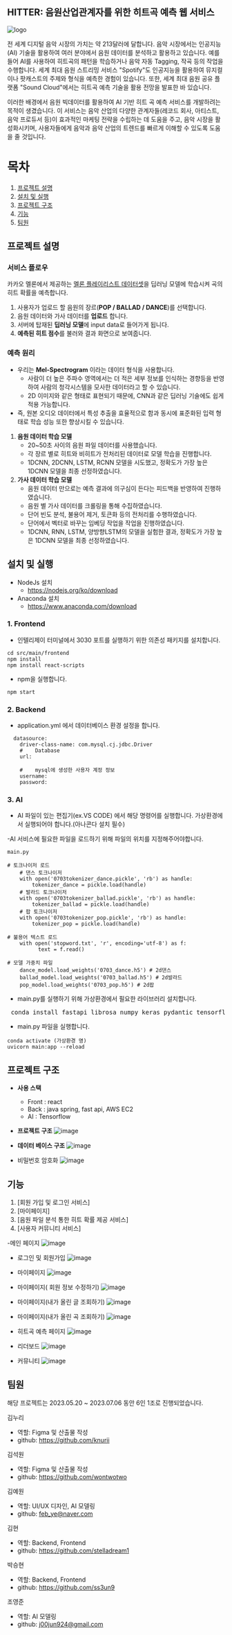 ##  HITTER: 음원산업관계자를 위한 히트곡 예측 웹 서비스
![logo](https://user-images.githubusercontent.com/101931446/250477260-1fb0d678-ca39-4ecb-8ae5-91b4df1e7411.png)   

전 세계 디지털 음악 시장의 가치는 약 213달러에 달합니다. 
음악 시장에서는 인공지능(AI) 기술을 활용하여 여러 분야에서 음원 데이터를 분석하고 활용하고 있습니다.  예를 들어 AI를 사용하여 히트곡의 패턴을 학습하거나 음악 자동 Tagging, 작곡 등의 작업을 수행합니다.
세계 최대 음원 스트리밍 서비스 "Spotify"도 인공지능을 활용하여 뮤지컬이나 팟캐스트의 주제와 형식을 예측한 경험이 있습니다.  또한, 세계 최대 음원 공유 플랫폼 "Sound Cloud"에서는 히트곡 예측 기술을 활용 전망을 발표한 바 있습니다. 

이러한 배경에서 음원 빅데이터를 활용하여 AI 기반 히트 곡 예측 서비스를 개발하려는 목적이 생겼습니다. 이 서비스는 음악 산업의 다양한 관계자들(레코드 회사, 아티스트, 음악 프로듀서 등)이 효과적인 마케팅 전략을 수립하는 데 도움을 주고, 음악 시장을 활성화시키며, 사용자들에게 음악과 음악 산업의 트렌드를 빠르게 이해할 수 있도록 도움을 줄 것입니다.
       

# 목차
1. [프로젝트 설명](#프로젝트-설명)
2. [설치 및 실행](#설치-및-실행)
3. [프로젝트 구조](#프로젝트-구조)
4. [기능](#기능)
5. [팀원](#팀원)




## 프로젝트 설명 

### 서비스 플로우
카카오 멜론에서 제공하는 [멜론 플레이리스트 데이터셋](https://arena.kakao.com/c/7/data)을 딥러닝 모델에 학습시켜 곡의 히트 확률을 예측합니다.
  1. 사용자가 업로드 할 음원의 장르(**POP / BALLAD / DANCE**)를 선택합니다.
  2. 음원 데이터와 가사 데이터를 **업로드** 합니다.
  3. 서버에 탑재된 **딥러닝 모델**에 input data로 들어가게 됩니다.
  4. **예측된 히트 점수**를 불러와 결과 화면으로 보여줍니다.

### 예측 원리
- 우리는 **Mel-Spectrogram** 이라는 데이터 형식을 사용합니다.
  - 사람이 더 높은 주파수 영역에서는 더 적은 세부 정보를 인식하는 경향등을 반영하여 사람의 청각시스템을 모사한 데이터라고 할 수 있습니다.
  - 2D 이미지와 같은 형태로 표현되기 때문에, CNN과 같은 딥러닝 기술에도 쉽게 적용 가능합니다.
- 즉, 원본 오디오 데이터에서 특성 추출을 효율적으로 함과 동시에 표준화된 입력 형태로 학습 성능 또한 향상시킬 수 있습니다.
1. **음원 데이터 학습 모델**
   - 20~50초 사이의 음원 파일 데이터를 사용했습니다.
   - 각 장르 별로 히트와 비히트가 전처리된 데이터로 모델 학습을 진행합니다.
   - 1DCNN, 2DCNN, LSTM, RCNN 모델을 시도했고, 정확도가 가장 높은 1DCNN 모델을 최종 선정하였습니다.
2. **가사 데이터 학습 모델**
   - 음원 데이터 만으로는 예측 결과에 의구심이 든다는 피드백을 반영하여 진행하였습니다.
   - 음원 별 가사 데이터를 크롤링을 통해 수집하였습니다.
   - 단어 빈도 분석, 불용어 제거, 토큰화 등의 전처리를 수행하였습니다.
   - 단어에서 벡터로 바꾸는 임베딩 작업을 작업을 진행하였습니다.
   - 1DCNN, RNN, LSTM, 양방향LSTM의 모델을 실험한 결과, 정확도가 가장 높은 1DCNN 모델을 최종 선정하였습니다.


## 설치 및 실행
- NodeJs 설치
  - https://nodejs.org/ko/download
- Anaconda 설치
  - https://www.anaconda.com/download

### 1. Frontend

- 인텔리제이 터미널에서 3030 포트를 실행하기 위한 의존성 패키지를 설치합니다. 
```
cd src/main/frontend
npm install
npm install react-scripts
```
- npm을 실행합니다.
```
npm start
```


### 2. Backend

- application.yml 에서 데이터베이스 환경 설정을 합니다. 
```
  datasource:
    driver-class-name: com.mysql.cj.jdbc.Driver
    #    Database
    url: 

    #    mysql에 생성한 사용자 계정 정보
    username: 
    password: 

```
### 3. AI        
- AI 파일이 있는 편집기(ex.VS CODE) 에서 해당 명령어를 실행합니다. 가상환경에서 실행되어야 합니다.(아나콘다 설치 필수)

-AI 서비스에 필요한 파일을 로드하기 위해 파일의 위치를 지정해주어야합니다.
```
main.py

# 토크나이저 로드
    # 댄스 토크나이저
    with open('0703tokenizer_dance.pickle', 'rb') as handle:
        tokenizer_dance = pickle.load(handle)
    # 발라드 토크나이저
    with open('0703tokenizer_ballad.pickle', 'rb') as handle:
        tokenizer_ballad = pickle.load(handle)
    # 팝 토크나이저
    with open('0703tokenizer_pop.pickle', 'rb') as handle:
        tokenizer_pop = pickle.load(handle)

# 불용어 텍스트 로드
    with open('stopword.txt', 'r', encoding='utf-8') as f:
          text = f.read()

# 모델 가중치 파일
    dance_model.load_weights('0703_dance.h5') # 2d댄스
    ballad_model.load_weights('0703_ballad.h5') # 2d발라드
    pop_model.load_weights('0703_pop.h5') # 2d팝

```
- main.py를 실행하기 위해 가상환경에서 필요한 라이브러리 설치합니다.

<pre> conda install fastapi librosa numpy keras pydantic tensorflow konlpy </pre>

- main.py 파일을 실행합니다. 
```
conda activate (가상환경 명)
uvicorn main:app --reload
```




## 프로젝트 구조

- **사용 스택**
  - Front : react
  - Back : java spring, fast api, AWS EC2
  - AI : Tensorflow


- **프로젝트 구조**
![image](https://github.com/stelladream1/HITTER-project/assets/74993171/aecad056-4f27-4bce-b68c-5e9e9d36c5e4)
- **데이터 베이스 구조**
![image](https://github.com/stelladream1/HITTER-project/assets/74993171/c70d8781-de10-41f8-a3fb-5a5615e44dbd)
- 비밀번호 암호화 
![image](https://github.com/stelladream1/HITTER-project/assets/74993171/0bdec96c-9226-4fcb-a7b5-32e498cc848b)


## 기능
  1. [회원 가입 및 로그인 서비스]
  2. [마이페이지]
  3. [음원 파일 분석 통한 히트 확률 제공 서비스]
  4. [사용자 커뮤니티 서비스]

-메인 페이지
![image](https://github.com/stelladream1/HITTER-project/assets/74993171/8bb66a7c-87e7-4b08-81f7-9f216d14f33b)

- 로그인 및 회원가입
![image](https://github.com/stelladream1/HITTER-project/assets/74993171/20084b97-c3e6-4947-892c-ea36145c5cc9)

- 마이페이지
![image](https://github.com/stelladream1/HITTER-project/assets/74993171/0cd1ec50-fca2-4157-9a0f-2029bd1fbae4)
- 마이페이지( 회원 정보 수정하기)
![image](https://github.com/stelladream1/HITTER-project/assets/74993171/3b15dfbe-26e6-40b7-8d26-5d9d7d4edb93)
- 마이페이지(내가 올린 글 조회하기)
![image](https://github.com/stelladream1/HITTER-project/assets/74993171/27fd3941-c087-4614-aa63-5207b38a2183)

- 마이페이지(내가 올린 곡 조회하기)
![image](https://github.com/stelladream1/HITTER-project/assets/74993171/a2212433-de7c-4797-985d-ef77642c0104)

- 히트곡 예측 페이지
![image](https://github.com/stelladream1/HITTER-project/assets/74993171/69530ee2-fcc6-49ba-98ce-5eb41b1080cd)

- 리더보드 
![image](https://github.com/stelladream1/HITTER-project/assets/74993171/bf3d9ec3-9ad0-433f-9d9c-8a5552a00940)

- 커뮤니티
![image](https://github.com/stelladream1/HITTER-project/assets/74993171/df6c4b5f-735a-4cd3-863d-5748b83eb541)


## 팀원
해당 프로젝트는 2023.05.20 ~ 2023.07.06 동안 6인 1조로 진행되었습니다.  

김누리
  - 역할: Figma 및 산출물 작성
  - github: https://github.com/knurii

김석원
  - 역할: Figma 및 산출물 작성
  - github: https://github.com/wontwotwo

김예원

  - 역할: UI/UX 디자인, AI 모델링
  - github: feb_ye@naver.com

김현
  - 역할: Backend, Frontend
  - github: https://github.com/stelladream1

박승현
  - 역할: Backend, Frontend
  - github: https://github.com/ss3un9

조영준
  - 역할: AI 모델링
  - github: j00jun924@gmail.com
